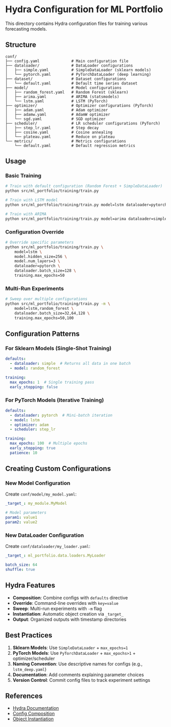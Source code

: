 # Hydra Configuration for ML Portfolio

This directory contains Hydra configuration files for training various forecasting models.

## Structure

```
conf/
├── config.yaml              # Main configuration file
├── dataloader/              # DataLoader configurations
│   ├── simple.yaml          # SimpleDataLoader (sklearn models)
│   └── pytorch.yaml         # PyTorchDataLoader (deep learning)
├── dataset/                 # Dataset configurations
│   └── default.yaml         # Default time series dataset
├── model/                   # Model configurations
│   ├── random_forest.yaml   # Random Forest (sklearn)
│   ├── arima.yaml           # ARIMA (statsmodels)
│   └── lstm.yaml            # LSTM (PyTorch)
├── optimizer/               # Optimizer configurations (PyTorch)
│   ├── adam.yaml            # Adam optimizer
│   ├── adamw.yaml           # AdamW optimizer
│   └── sgd.yaml             # SGD optimizer
├── scheduler/               # LR scheduler configurations (PyTorch)
│   ├── step_lr.yaml         # Step decay
│   ├── cosine.yaml          # Cosine annealing
│   └── plateau.yaml         # Reduce on plateau
└── metrics/                 # Metrics configurations
    └── default.yaml         # Default regression metrics
```

## Usage

### Basic Training

```bash
# Train with default configuration (Random Forest + SimpleDataLoader)
python src/ml_portfolio/training/train.py

# Train with LSTM model
python src/ml_portfolio/training/train.py model=lstm dataloader=pytorch training.max_epochs=100

# Train with ARIMA
python src/ml_portfolio/training/train.py model=arima dataloader=simple training.max_epochs=1
```

### Configuration Override

```bash
# Override specific parameters
python src/ml_portfolio/training/train.py \
    model=lstm \
    model.hidden_size=256 \
    model.num_layers=3 \
    dataloader=pytorch \
    dataloader.batch_size=128 \
    training.max_epochs=50
```

### Multi-Run Experiments

```bash
# Sweep over multiple configurations
python src/ml_portfolio/training/train.py -m \
    model=lstm,random_forest \
    dataloader.batch_size=32,64,128 \
    training.max_epochs=50,100
```

## Configuration Patterns

### For Sklearn Models (Single-Shot Training)

```yaml
defaults:
  - dataloader: simple  # Returns all data in one batch
  - model: random_forest

training:
  max_epochs: 1  # Single training pass
  early_stopping: false
```

### For PyTorch Models (Iterative Training)

```yaml
defaults:
  - dataloader: pytorch  # Mini-batch iteration
  - model: lstm
  - optimizer: adam
  - scheduler: step_lr

training:
  max_epochs: 100  # Multiple epochs
  early_stopping: true
  patience: 10
```

## Creating Custom Configurations

### New Model Configuration

Create `conf/model/my_model.yaml`:

```yaml
_target_: my_module.MyModel

# Model parameters
param1: value1
param2: value2
```

### New DataLoader Configuration

Create `conf/dataloader/my_loader.yaml`:

```yaml
_target_: ml_portfolio.data.loaders.MyLoader

batch_size: 64
shuffle: true
```

## Hydra Features

- **Composition**: Combine configs with `defaults` directive
- **Override**: Command-line overrides with `key=value`
- **Sweep**: Multi-run experiments with `-m` flag
- **Instantiation**: Automatic object creation via `_target_`
- **Output**: Organized outputs with timestamp directories

## Best Practices

1. **Sklearn Models**: Use `SimpleDataLoader` + `max_epochs=1`
2. **PyTorch Models**: Use `PyTorchDataLoader` + `max_epochs>1` + optimizer/scheduler
3. **Naming Convention**: Use descriptive names for configs (e.g., `lstm_deep.yaml`)
4. **Documentation**: Add comments explaining parameter choices
5. **Version Control**: Commit config files to track experiment settings

## References

- [Hydra Documentation](https://hydra.cc/)
- [Config Composition](https://hydra.cc/docs/advanced/defaults_list/)
- [Object Instantiation](https://hydra.cc/docs/advanced/instantiate_objects/overview/)
